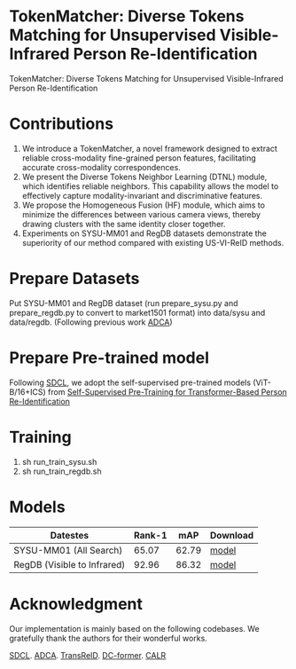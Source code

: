 # TokenMatcher: Diverse Tokens Matching for Unsupervised Visible-Infrared Person Re-Identification
TokenMatcher: Diverse Tokens Matching for Unsupervised Visible-Infrared Person Re-Identification

# Contributions
1. We introduce a TokenMatcher, a novel framework designed to extract reliable cross-modality fine-grained person features, facilitating accurate cross-modality correspondences.
2. We present the Diverse Tokens Neighbor Learning (DTNL) module, which identifies reliable neighbors. This capability allows the model to effectively capture modality-invariant and discriminative features.
3. We propose the Homogeneous Fusion (HF) module, which aims to minimize the differences between various camera views, thereby drawing clusters with the same identity closer together.
4. Experiments on SYSU-MM01 and RegDB datasets demonstrate the superiority of our method compared with existing US-VI-ReID methods.

# Prepare Datasets
Put SYSU-MM01 and RegDB dataset (run prepare_sysu.py and prepare_regdb.py to convert to market1501 format) into data/sysu and data/regdb. (Following previous work [ADCA](https://github.com/yangbincv/ADCA))

# Prepare Pre-trained model
Following [SDCL](https://github.com/yangbincv/SDCL), we adopt the self-supervised pre-trained models (ViT-B/16+ICS) from [Self-Supervised Pre-Training for Transformer-Based Person Re-Identification](https://github.com/damo-cv/TransReID-SSL?tab=readme-ov-file)

# Training
1. sh run_train_sysu.sh
2. sh run_train_regdb.sh

# Models
| Datestes                   | Rank-1 | mAP  | Download                                                          |
|----------------------------|--------|------|-------------------------------------------------------------------|
| SYSU-MM01 (All Search)     | 65.07  |62.79 | [model](https://pan.baidu.com/s/12NLKGZIJ3urq8Q8gGqrJyQ?pwd=0000) |
| RegDB (Visible to Infrared)| 92.96  |86.32 | [model](https://pan.baidu.com/s/1K9KCIbJRXxRms6J8o_rR3Q?pwd=0000) |


# Acknowledgment
Our implementation is mainly based on the following codebases. We gratefully thank the authors for their wonderful works.

[SDCL](https://github.com/yangbincv/SDCL). [ADCA](https://github.com/yangbincv/ADCA). [TransReID](https://github.com/damo-cv/TransReID-SSL?tab=readme-ov-file). [DC-former](https://github.com/ant-research/Diverse-and-Compact-Transformer). [CALR](https://github.com/leeBooMla/CALR)
